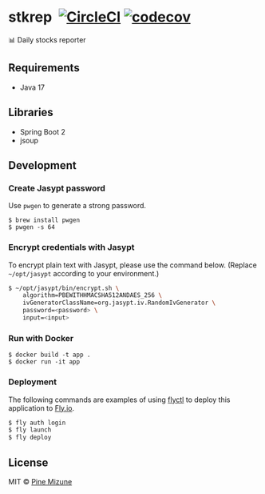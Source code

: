 # stkrep &nbsp;[![CircleCI](https://circleci.com/gh/pine/stkrep/tree/main.svg?style=shield)](https://circleci.com/gh/pine/stkrep/tree/main) [![codecov](https://codecov.io/gh/pine/stkrep/branch/main/graph/badge.svg)](https://codecov.io/gh/pine/stkrep)

:bar_chart: Daily stocks reporter

## Requirements
- Java 17

## Libraries
- Spring Boot 2
- jsoup

## Development
### Create Jasypt password
Use `pwgen` to generate a strong password.

```shell
$ brew install pwgen
$ pwgen -s 64
```

### Encrypt credentials with Jasypt
To encrypt plain text with Jasypt, please use the command below.
(Replace `~/opt/jasypt` according to your environment.)

```sh
$ ~/opt/jasypt/bin/encrypt.sh \
    algorithm=PBEWITHHMACSHA512ANDAES_256 \
    ivGeneratorClassName=org.jasypt.iv.RandomIvGenerator \
    password=<password> \
    input=<input>
```

### Run with Docker

```
$ docker build -t app .
$ docker run -it app
```

### Deployment
The following commands are examples of using [flyctl](https://fly.io/docs/hands-on/install-flyctl/) to deploy this application to [Fly.io](https://fly.io/).

```sh
$ fly auth login
$ fly launch
$ fly deploy
```

## License

MIT &copy; [Pine Mizune](https://profile.pine.moe/)
